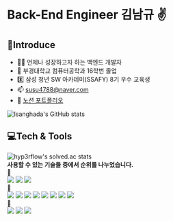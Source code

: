 # Back-End Engineer 김남규 ✌

## 🎤Introduce
 - 🙋‍♂️ 언제나 성장하고자 하는 백엔드 개발자
 - 🏫 부경대학교 컴퓨터공학과 16학번 졸업
 - 8️⃣ 삼성 청년 SW 아카데미(SSAFY) 8기 우수 교육생
 - 📫 susu4788@naver.com
 - 📙 [노션 포트폴리오](https://honeysuckle-nova-d4d.notion.site/NamGyu-Kim-c77e01b56bd24bc8b744205c8089ef76)

![Isanghada's GitHub stats](https://github-readme-stats.vercel.app/api?username=Isanghada&show_icons=true&theme=white)
<br/>

## 💻Tech & Tools
![hyp3rflow's solved.ac stats](https://github-readme-solvedac.hyp3rflow.vercel.app/api/?handle=susu4788)
<br/>**사용할 수 있는 기술들 중에서 순위를 나누었습니다.**
<br/>🥇 <br/>
<img src="https://img.shields.io/badge/Java-007396?style=flat-square&logo=Java&logoColor=white"/>
<img src="https://img.shields.io/badge/Spring-6DB33F?style=flat-square&logo=Spring&logoColor=white"/>
<img src="https://img.shields.io/badge/SpringBoot-6DB33F?style=flat-square&logo=SpringBoot&logoColor=white"/>
<br/>🥈<br/>
<img src="https://img.shields.io/badge/Python-3776AB?style=flat-square&logo=Python&logoColor=white"/>
<img src="https://img.shields.io/badge/Docker-2496ED?style=flat-square&logo=Docker&logoColor=white"/>
<img src="https://img.shields.io/badge/Jenkins-D24939?style=flat-square&logo=Jenkins&logoColor=white"/>
<img src="https://img.shields.io/badge/Linux-FCC624?style=flat-square&logo=Linux&logoColor=white"/>
<img src="https://img.shields.io/badge/Nginx-009639?style=flat-square&logo=Nginx&logoColor=white"/>
<img src="https://img.shields.io/badge/Jira-0052CC?style=flat-square&logo=Jira&logoColor=white"/>
<img src="https://img.shields.io/badge/Git-000000?style=flat-square&logo=Git&logoColor=white"/>
<img src="https://img.shields.io/badge/SQL-4479A1?style=flat-square&logo=MYSQL&logoColor=white"/>
<br/>🥉<br/>
<img src="https://img.shields.io/badge/Node.js-339933?style=flat-square&logo=Node.js&logoColor=white"/>
<img src="https://img.shields.io/badge/React-61DAFB?style=flat-square&logo=React&logoColor=white"/>
<img src="https://img.shields.io/badge/Vue.js-4FC08D?style=flat-square&logo=vue.js&logoColor=white"/>

<!--
**Isanghada/Isanghada** is a ✨ _special_ ✨ repository because its `README.md` (this file) appears on your GitHub profile.

Here are some ideas to get you started:

- 🔭 I’m currently working on ...
- 🌱 I’m currently learning ...
- 👯 I’m looking to collaborate on ...
- 🤔 I’m looking for help with ...
- 💬 Ask me about ...
- 📫 How to reach me: ...
- 😄 Pronouns: ...
- ⚡ Fun fact: ...
-->
